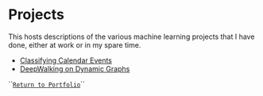 # Projects

This hosts descriptions of the various machine learning projects that I have done, either at work or in my spare time.

* [Classifying Calendar Events](classifying-calendar-events.md)
* [DeepWalking on Dynamic Graphs](deepwalking-on-dynamic-graphs.md)

\`\`[`Return to Portfolio`](http://joshua.pl)\`\`

